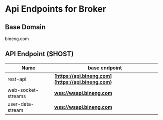 # Api Endpoints for Broker

## Base Domain

bineng.com

## API Endpoint ($HOST)

| Name               | base endpoint                                        |
| ------------------ | ---------------------------------------------------- |
| rest-api           | **[https://api.bineng.com](https://api.bineng.com)** |
| web-socket-streams | **[wss://wsapi.bineng.com](wss://wsapi.bineng.com)** |
| user-data-stream   | **[wss://wsapi.bineng.com](wss://wsapi.bineng.com)** |

